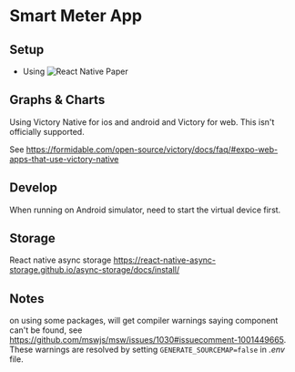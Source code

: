 
# Smart Meter App


## Setup
* Using ![React Native Paper](https://callstack.github.io/react-native-paper/docs/guides/getting-started) 


## Graphs & Charts

Using Victory Native for ios and android and Victory for web. This isn't officially supported. 

See https://formidable.com/open-source/victory/docs/faq/#expo-web-apps-that-use-victory-native

## Develop

When running on Android simulator, need to start the virtual device first. 


## Storage 

React native async storage https://react-native-async-storage.github.io/async-storage/docs/install/



## Notes 
on using some packages, will get compiler warnings saying component can't be found, see https://github.com/mswjs/msw/issues/1030#issuecomment-1001449665. These warnings are resolved by setting ```GENERATE_SOURCEMAP=false``` in *.env* file. 



